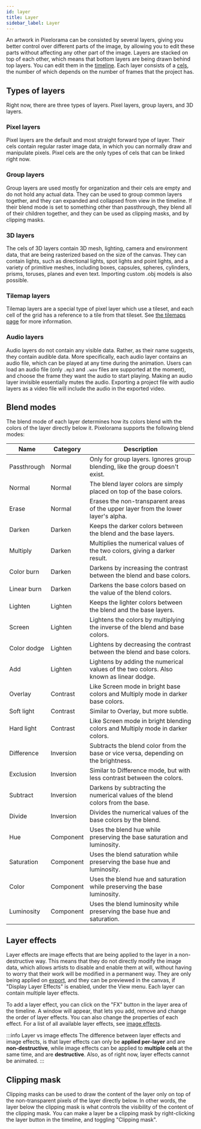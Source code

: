 ```yaml
---
id: layer
title: Layer
sidebar_label: Layer
---
```


An artwork in Pixelorama can be consisted by several layers, giving you better control over different parts of the image, by allowing you to edit these parts without affecting any other part of the image. Layers are stacked on top of each other, which means that bottom layers are being drawn behind top layers. You can edit them in the [timeline](../user_manual/user_interface/timeline). Each layer consists of a [cels](cel), the number of which depends on the number of frames that the project has.

## Types of layers
Right now, there are three types of layers. Pixel layers, group layers, and 3D layers.

### Pixel layers
Pixel layers are the default and most straight forward type of layer. Their cels contain regular raster image data, in which you can normally draw and manipulate pixels. Pixel cels are the only types of cels that can be linked right now.

### Group layers
Group layers are used mostly for organization and their cels are empty and do not hold any actual data. They can be used to group common layers together, and they can expanded and collapsed from view in the timeline. If their blend mode is set to something other than passthrough, they blend all of their children together, and they can be used as clipping masks, and by clipping masks.

### 3D layers
The cels of 3D layers contain 3D mesh, lighting, camera and environment data, that are being rasterized based on the size of the canvas. They can contain lights, such as directional lights, spot lights and point lights, and a variety of primitive meshes, including boxes, capsules, spheres, cylinders, prisms, toruses, planes and even text. Importing custom .obj models is also possible.

### Tilemap layers
Tilemap layers are a special type of pixel layer which use a tileset, and each cell of the grid has a reference to a tile from that tileset. See [the tilemaps page](../user_manual/tilemaps) for more information.

### Audio layers
Audio layers do not contain any visible data. Rather, as their name suggests, they contain audible data. More specifically, each audio layer contains an audio file, which can be played at any time during the animation. Users can load an audio file (only `.mp3` and `.wav` files are supported at the moment), and choose the frame they want the audio to start playing. Making an audio layer invisible essentially mutes the audio. Exporting a project file with audio layers as a video file will include the audio in the exported video.

## Blend modes
The blend mode of each layer determines how its colors blend with the colors of the layer directly below it. Pixelorama supports the following blend modes:

| Name      | Category | Description |
| ----------- | ----------- | ----------- |
| Passthrough | Normal | Only for group layers. Ignores group blending, like the group doesn't exist. |
| Normal | Normal | The blend layer colors are simply placed on top of the base colors. |
| Erase | Normal | Erases the non-transparent areas of the upper layer from the lower layer's alpha. |
| Darken | Darken | Keeps the darker colors between the blend and the base layers. |
| Multiply | Darken | Multiplies the numerical values of the two colors, giving a darker result. |
| Color burn | Darken | Darkens by increasing the contrast between the blend and base colors. |
| Linear burn | Darken | Darkens the base colors based on the value of the blend colors. |
| Lighten | Lighten | Keeps the lighter colors between the blend and the base layers. |
| Screen | Lighten | Lightens the colors by multiplying the inverse of the blend and base colors. |
| Color dodge | Lighten | Lightens by decreasing the contrast between the blend and base colors. |
| Add | Lighten | Lightens by adding the numerical values of the two colors. Also known as linear dodge. |
| Overlay | Contrast | Like Screen mode in bright base colors and Multiply mode in darker base colors. |
| Soft light | Contrast | Similar to Overlay, but more subtle. |
| Hard light | Contrast | Like Screen mode in bright blending colors and Multiply mode in darker colors. |
| Difference | Inversion | Subtracts the blend color from the base or vice versa, depending on the brightness. |
| Exclusion | Inversion | Similar to Difference mode, but with less contrast between the colors. |
| Subtract | Inversion | Darkens by subtracting the numerical values of the blend colors from the base. |
| Divide | Inversion | Divides the numerical values of the base colors by the blend. |
| Hue | Component | Uses the blend hue while preserving the base saturation and luminosity. |
| Saturation | Component | Uses the blend saturation while preserving the base hue and luminosity. |
| Color | Component | Uses the blend hue and saturation while preserving the base luminosity. |
| Luminosity | Component | Uses the blend luminosity while preserving the base hue and saturation. |

## Layer effects
Layer effects are image effects that are being applied to the layer in a non-destructive way. This means that they do not directly modify the image data, which allows artists to disable and enable them at will, without having to worry that their work will be modified in a permanent way. They are only being applied on [export](../user_manual/save_and_export), and they can be previewed in the canvas, if "Display Layer Effects" is enabled, under the View menu. Each layer can contain multiple layer effects.

To add a layer effect, you can click on the "FX" button in the layer area of the timeline. A window will appear, that lets you add, remove and change the order of layer effects. You can also change the properties of each effect. For a list of all available layer effects, see [image effects](../user_manual/image_effects#list-of-image-effects).

:::info Layer vs image effects
The difference between layer effects and image effects, is that layer effects can only be **applied per-layer** and are **non-destructive**, while image effects can be applied to **multiple cels** at the same time, and are **destructive**. Also, as of right now, layer effects cannot be animated.
:::

## Clipping mask
Clipping masks can be used to draw the content of the layer only on top of the non-transparent pixels of the layer directly below. In other words, the layer below the clipping mask is what controls the visibility of the content of the clipping mask. You can make a layer be a clipping mask by right-clicking the layer button in the timeline, and toggling "Clipping mask".
